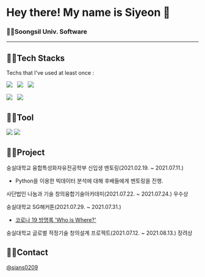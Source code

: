 # Hey there! My name is Siyeon 👋
### 👩‍🎓Soongsil Univ. Software
---
## 👩‍💻Tech Stacks
Techs that I've used at least once :
<p>
<img src="https://img.shields.io/badge/HTML5-E34F26?style=flat-square&logo=HTML5&logoColor=white"/></a> &nbsp
<img src="https://img.shields.io/badge/CSS3-1572B6?style=flat-square&logo=CSS3&logoColor=white"/></a> &nbsp
<img src="https://img.shields.io/badge/JavaScript-F7DF1E?style=flat-square&logo=JavaScript&logoColor=white"/></a> &nbsp
</p>
<p>
<img src="https://img.shields.io/badge/c++-00599C?style=flat-square&logo=c%2B%2B&logoColor=white"/></a> &nbsp 
<img src="https://camo.githubusercontent.com/dd7559df3804c36eeeb5da15bb3445ea66682b8ffc736e2dc737e1975056cbf4/68747470733a2f2f696d672e736869656c64732e696f2f62616467652f507974686f6e2d3337363641423f7374796c653d666c61742d737175617265266c6f676f3d507974686f6e266c6f676f436f6c6f723d7768697465" data-canonical-src="https://img.shields.io/badge/Python-3766AB?style=flat-square&amp;logo=Python&amp;logoColor=white" style="max-width: 100%;">
</p>

## 👩‍🔧Tool
<p>
<img src="https://camo.githubusercontent.com/5cc0b2eae60efdb6c4f3dc72ff4e25f1ae0d381bb0daad344d968ca860f68e7e/68747470733a2f2f696d672e736869656c64732e696f2f62616467652f56697375616c2053747564696f20436f64652d3030374143433f7374796c653d666c6174266c6f676f3d56697375616c53747564696f436f6465266c6f676f436f6c6f723d7768697465" data-canonical-src="https://img.shields.io/badge/Visual Studio Code-007ACC?style=flat&amp;logo=VisualStudioCode&amp;logoColor=white" style="max-width: 100%;">
<img src="https://camo.githubusercontent.com/6fbd505a68943f30072f54d3dd05813deb9e420105a17a576d9b193f2d4551da/68747470733a2f2f696d672e736869656c64732e696f2f62616467652f56697375616c2053747564696f2d3543324439313f7374796c653d666c6174266c6f676f3d56697375616c53747564696f266c6f676f436f6c6f723d7768697465" data-canonical-src="https://img.shields.io/badge/Visual Studio-5C2D91?style=flat&amp;logo=VisualStudio&amp;logoColor=white" style="max-width: 100%;">
</p>

## 👩‍🎓Project
숭실대학교 융합특성화자유전공학부 신입생 멘토링(2021.02.19. ~ 2021.07.11.)
  - Python을 이용한 빅데이터 분석에 대해 후배들에게 멘토링을 진행.

사단법인 나눔과 기술 창의융합기술아카데미(2021.07.22. ~ 2021.07.24.) 우수상

숭실대학교 SG해커톤(2021.07.29. ~ 2021.07.31.)
  - <a href="http://until30.dothome.co.kr/">코로나 19 방명록 'Who is Where?'</a>

숭실대학교 글로벌 적정기술 창의설계 프로젝트(2021.07.12. ~ 2021.08.13.) 장려상

## 🙋‍♀Contact
<a href="https://www.instagram.com/sians0209/">@sians0209</a>
